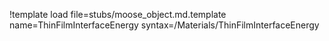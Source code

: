 !template load file=stubs/moose_object.md.template name=ThinFilmInterfaceEnergy syntax=/Materials/ThinFilmInterfaceEnergy